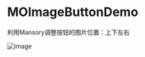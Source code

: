 # MOImageButtonDemo
利用Mansory调整按钮的图片位置：上下左右

![image](https://github.com/moxiaohui/MOImageButtonDemo/blob/master/screenshort.png)

